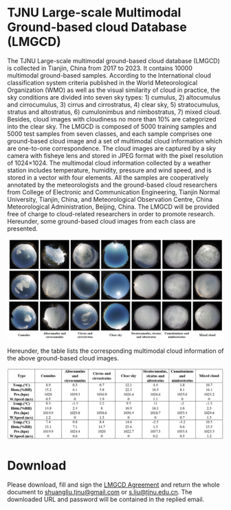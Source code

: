 # TJNU Large-scale Multimodal Ground-based cloud Database (LMGCD)
The TJNU Large-scale multimodal ground-based cloud database (LMGCD) is collected in Tianjin, China from 2017 to 2023. It contains 10000 multimodal ground-based samples. According to the International cloud classification system criteria published in the World Meteorological Organization (WMO) as well as the visual similarity of cloud in practice, the sky conditions are divided into seven sky types: 1) cumulus, 2) altocumulus and cirrocumulus, 3) cirrus and cirrostratus, 4) clear sky, 5) stratocumulus, stratus and altostratus, 6) cumulonimbus and nimbostratus, 7) mixed cloud. Besides, cloud images with cloudiness no more than 10% are categorized into the clear sky. The LMGCD is composed of 5000 training samples and 5000 test samples from seven classes, and each sample comprises one ground-based cloud image and a set of multimodal cloud information which are one-to-one correspondence. The cloud images are captured by a sky camera with fisheye lens and stored in JPEG format with the pixel resolution of 1024×1024. The multimodal cloud information collected by a weather station includes temperature, humidity, pressure and wind speed, and is stored in a vector with four elements. All the samples are cooperatively annotated by the meteorologists and the ground-based cloud researchers from College of Electronic and Communication Engineering, Tianjin Normal University, Tianjin, China, and Meteorological Observation Centre, China Meteorological Administration, Beijing, China. The LMGCD will be provided free of charge to cloud-related researchers in order to promote research. Hereunder, some ground-based cloud images from each class are presented.

![1-1](https://github.com/shuangliutjnu/TJNU-Large-scale-Multimodal-Ground-based-Cloud-Database/blob/main/1-1.png)

Hereunder, the table lists the corresponding multimodal cloud information of the above ground-based cloud images.

![2-1](https://github.com/shuangliutjnu/TJNU-Large-scale-Multimodal-Ground-based-Cloud-Database/blob/main/2-1.png)


# Download
Please download, fill and sign the [LMGCD Agreement](https://github.com/shuangliutjnu/TJNU-Large-scale-Multimodal-Ground-based-Cloud-Database-/blob/master/LLMGCD%20Agreement.pdf) and return the whole document to shuangliu.tjnu@gmail.com or s.liu@tjnu.edu.cn. The downloaded URL and password will be contained in the replied email.
